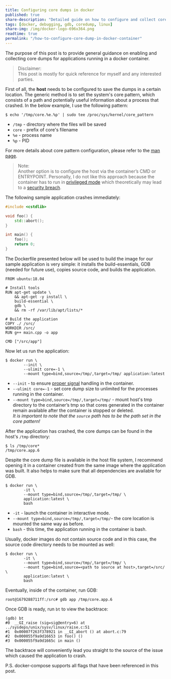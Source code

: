 ```yaml
---
title: Configuring core dumps in docker
published: true
share-description: "Detailed guide on how to configure and collect core dumps in docker"
tags: [docker, debugging, gdb, coredump, linux]
share-img: /img/docker-logo-696x364.png
readtime: true
permalink: "/how-to-configure-core-dump-in-docker-container"
---
```


The purpose of this post is to provide general guidance on enabling and collecting core dumps for applications running
in a docker container.

> Disclaimer:<br>
> This post is mostly for quick reference for myself and any interested parties.<br>

First of all, the **host** needs to be configured to save the dumps in a certain location.
The generic method is to set the system's core pattern, which consists of a path and potentially useful information
about a process that crashed. In the below example, I use the following pattern:

```plain
$ echo '/tmp/core.%e.%p' | sudo tee /proc/sys/kernel/core_pattern
```
* `/tmp` - directory where the files will be saved
* `core` - prefix of core's filename
* `%e` - process name
* `%p` - PID

For more details about core pattern configuration, please refer to the [man page](https://man7.org/linux/man-pages/man5/core.5.html).

> Note:<br>
> Another option is to configure the host via the container’s
> CMD or ENTRYPOINT. Personally, I do not like this approach because the container has to run in [privileged
> mode](https://docs.docker.com/engine/reference/run/#runtime-privilege-and-linux-capabilities) which theoretically may
> lead to a [security
> breach](https://www.trendmicro.com/en_us/research/19/l/why-running-a-privileged-container-in-docker-is-a-bad-idea.html).


The following sample application crashes immediately:
```cpp
#include <cstdlib>

void foo() {
    std::abort();
}

int main() {
    foo();
    return 0;
}
```

The Dockerfile presented below will be used to build the image for our sample application is very simple: it installs
the build-essentials, GDB (needed for future use), copies source code, and builds the application.
```docker
FROM ubuntu:18.04

# Install tools
RUN apt-get update \
    && apt-get -y install \
    build-essential \
    gdb \
    && rm -rf /var/lib/apt/lists/*

# Build the application
COPY ./ /src/
WORKDIR /src/
RUN g++ main.cpp -o app

CMD ["/src/app"]
```

Now let us run the application:
```plain
$ docker run \
        --init \
        --ulimit core=-1 \
        --mount type=bind,source=/tmp/,target=/tmp/ application:latest
```

* `--init` - to ensure [proper signal](/how-signals-are-handled-in-a-docker-container) handling in the container.
* `--ulimit core=-1` - set core dump size to unlimited for the processes running in the container.
* `--mount type=bind,source=/tmp/,target=/tmp/` - mount host's tmp directory to the container’s tmp so that cores
generated in the container remain available after the container is stopped or deleted.<br>
*It is important to note that the `source` path has to be the path
set in the core pattern!*

After the application has crashed, the core dumps can be found in the host's `/tmp` directory:
```plain
$ ls /tmp/core*
/tmp/core.app.6
```

Despite the core dump file is available in the host file system, I recommend opening it in a container created from the
same image where the application was built. It also helps to make sure that all dependencies are available for GDB.

```plain
$ docker run \
        -it \
        --mount type=bind,source=/tmp/,target=/tmp/ \
        application:latest \
        bash
```
* `-it` - launch the container in interactive mode.
* `--mount type=bind,source=/tmp/,target=/tmp/`- the core location is mounted the same way as before.
* `bash` - this time, the application running in the container is bash.

Usually, docker images do not contain source code and in this
case, the source code directory needs to be mounted as well:
```plain
$ docker run \
        -it \
        --mount type=bind,source=/tmp/,target=/tmp/ \
        --mount type=bind,source=<path to source at host>,target=/src/ \
        application:latest \
        bash
```

Eventually, inside of the container, run GDB:
```plain
root@1679288711ff:/src# gdb app /tmp/core.app.6
```

Once GDB is ready, run `bt` to view the backtrace:
```plain
(gdb) bt
#0  __GI_raise (sig=sig@entry=6) at ../sysdeps/unix/sysv/linux/raise.c:51
#1  0x00007f263f378921 in __GI_abort () at abort.c:79
#2  0x000055f9a9d16653 in foo() ()
#3  0x000055f9a9d1665c in main ()
```

The backtrace will conveniently lead you straight to the source of the issue which caused the application to crash.

P.S. docker-compose supports all flags that have been referenced in this post.
